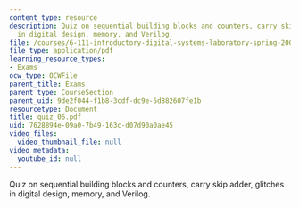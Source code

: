 ```yaml
---
content_type: resource
description: Quiz on sequential building blocks and counters, carry skip adder, glitches
  in digital design, memory, and Verilog.
file: /courses/6-111-introductory-digital-systems-laboratory-spring-2006/7628894e09a07b49163cd07d90a0ae45_quiz_06.pdf
file_type: application/pdf
learning_resource_types:
- Exams
ocw_type: OCWFile
parent_title: Exams
parent_type: CourseSection
parent_uid: 9de2f044-f1b8-3cdf-dc9e-5d882607fe1b
resourcetype: Document
title: quiz_06.pdf
uid: 7628894e-09a0-7b49-163c-d07d90a0ae45
video_files:
  video_thumbnail_file: null
video_metadata:
  youtube_id: null
---
```

Quiz on sequential building blocks and counters, carry skip adder, glitches in digital design, memory, and Verilog.

